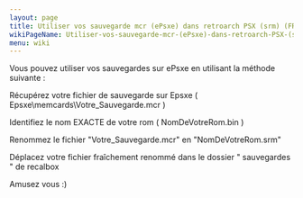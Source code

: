 ```yaml
---
layout: page
title: Utiliser vos sauvegarde mcr (ePsxe) dans retroarch PSX (srm) (FR)
wikiPageName: Utiliser-vos-sauvegarde-mcr-(ePsxe)-dans-retroarch-PSX-(srm)-(FR)
menu: wiki
---
```


Vous pouvez utiliser vos sauvegardes sur ePsxe en utilisant la méthode suivante : 

Récupérez votre fichier de sauvegarde sur Epsxe ( Epsxe\memcards\Votre_Sauvegarde.mcr )

Identifiez le nom EXACTE de votre rom ( NomDeVotreRom.bin )

Renommez le fichier "Votre_Sauvegarde.mcr" en "NomDeVotreRom.srm"

Déplacez votre fichier fraîchement renommé dans le dossier " sauvegardes " de recalbox

Amusez vous :)

